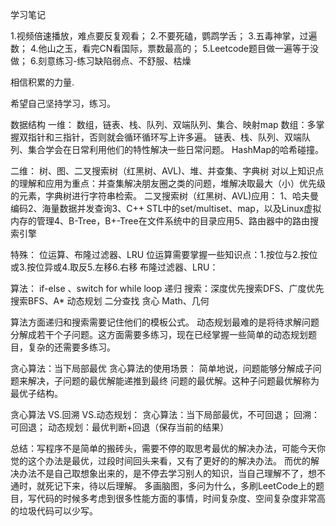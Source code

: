 学习笔记

1.视频倍速播放，难点要反复观看；
2.不要死磕，鹦鹉学舌；
3.五毒神掌，过遍数；
4.他山之玉，看完CN看国际，票数最高的；
5.Leetcode题目做一遍等于没做；
6.刻意练习-练习缺陷弱点、不舒服、枯燥

相信积累的力量.

希望自己坚持学习，练习。


数据结构
一维：
数组，链表、栈、队列、双端队列、集合、映射map
数组：多掌握双指针和三指针，否则就会循环循环写上许多遍。
链表、栈、队列、双端队列、集合学会在日常利用他们的特性解决一些日常问题。
HashMap的哈希碰撞。

二维：
树、图、二叉搜索树（红黑树、AVL)、堆、并查集、字典树
对以上知识点的理解和应用为重点：并查集解决朋友圈之类的问题，堆解决取最大（小）优先级的元素，字典树进行字符串检索。
二叉搜索树（红黑树、AVL)应用： 1、哈夫曼编码2、海量数据并发查询3、C++ STL中的set/multiset、map，以及Linux虚拟内存的管理4、B-Tree，B+-Tree在文件系统中的目录应用5、路由器中的路由搜索引擎


特殊：
   位运算、布隆过滤器、LRU 
位运算需要掌握一些知识点：1.按位与2.按位或3.按位异或4.取反5.左移6.右移
布隆过滤器、LRU：

算法：
if-else 、switch
for while loop
递归
搜索：深度优先搜索DFS、广度优先搜索BFS、A*
动态规划
二分查找
贪心
Math、几何

算法方面递归和搜索需要记住他们的模板公式。
动态规划最难的是将待求解问题分解成若干个子问题。这方面需要多练习，现在已经掌握一些简单的动态规划题目，复杂的还需要多练习。

贪心算法：当下局部最优
贪心算法的使用场景： 简单地说，问题能够分解成子问题来解决，子问题的最优解能递推到最终 问题的最优解。这种子问题最优解称为最优子结构。

贪心算法 VS.回溯 VS.动态规划： 贪心算法：当下局部最优，不可回退； 回溯：可回退； 动态规划：最优判断+回退（保存当前的结果）


总结：写程序不是简单的搬砖头，需要不停的取思考最优的解决办法，可能今天你觉的这个办法是最优，过段时间回头来看，又有了更好的的解决办法。
而优的解决办法不是自己取想象出来的，是不停去学习别人的知识，当自己理解不了，想不通时，就死记下来，待以后理解。
多画脑图，多问为什么，多刷LeetCode上的题目，写代码的时候多考虑到很多性能方面的事情，时间复杂度、空间复杂度非常高的垃圾代码可以少写。

           
 
